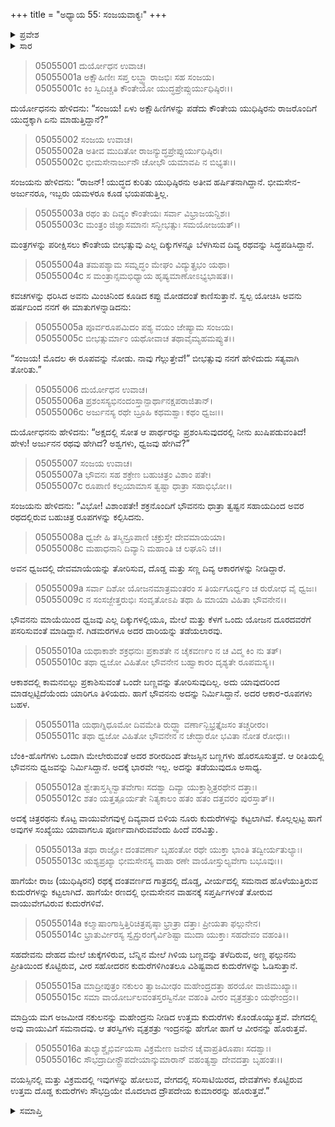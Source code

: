 +++
title = "ಅಧ್ಯಾಯ 55: ಸಂಜಯವಾಕ್ಯಃ"
+++

<details><summary>ಪ್ರವೇಶ</summary>


।।   ಓಂ ಓಂ ನಮೋ ನಾರಾಯಣಾಯ।।   ಶ್ರೀ ವೇದವ್ಯಾಸಾಯ ನಮಃ ।।

ಶ್ರೀ ಕೃಷ್ಣದ್ವೈಪಾಯನ ವೇದವ್ಯಾಸ ವಿರಚಿತ  

**ಶ್ರೀ ಮಹಾಭಾರತ**

**ಉದ್ಯೋಗ ಪರ್ವ**

**ಯಾನಸಂಧಿ ಪರ್ವ**

**ಅಧ್ಯಾಯ 55**

</details>


<details><summary>ಸಾರ</summary>

“ಏಳು ಅಕ್ಷೌಹಿಣಿಗಳನ್ನು ಪಡೆದು ಕೌಂತೇಯ ಯುಧಿಷ್ಠಿರನು ರಾಜರೊಂದಿಗೆ ಯುದ್ಧಕ್ಕಾಗಿ ಏನು ಮಾಡುತ್ತಿದ್ದಾನೆ?” ಎಂದು ದುರ್ಯೋಧನನು ಕೇಳಲು ಸಂಜಯನು ಪಾಂಡವರ ರಥಗಳನ್ನು ವರ್ಣಿಸಿದುದು (1-16).

</details>


> 05055001 ದುರ್ಯೋಧನ ಉವಾಚ।  
05055001a ಅಕ್ಷೌಹಿಣೀಃ ಸಪ್ತ ಲಬ್ಧ್ವಾ ರಾಜಭಿಃ ಸಹ ಸಂಜಯ।   
05055001c ಕಿಂ ಸ್ವಿದಿಚ್ಚತಿ ಕೌಂತೇಯೋ ಯುದ್ಧಪ್ರೇಪ್ಸುರ್ಯುಧಿಷ್ಠಿರಃ।।

ದುರ್ಯೋಧನನು ಹೇಳಿದನು: “ಸಂಜಯ! ಏಳು ಅಕ್ಷೌಹಿಣಿಗಳನ್ನು ಪಡೆದು ಕೌಂತೇಯ ಯುಧಿಷ್ಠಿರನು ರಾಜರೊಂದಿಗೆ ಯುದ್ಧಕ್ಕಾಗಿ ಏನು ಮಾಡುತ್ತಿದ್ದಾನೆ?”

> 05055002 ಸಂಜಯ ಉವಾಚ।   
05055002a ಅತೀವ ಮುದಿತೋ ರಾಜನ್ಯುದ್ಧಪ್ರೇಪ್ಸುರ್ಯುಧಿಷ್ಠಿರಃ।  
05055002c ಭೀಮಸೇನಾರ್ಜುನೌ ಚೋಭೌ ಯಮಾವಪಿ ನ ಬಿಭ್ಯತಃ।।

ಸಂಜಯನು ಹೇಳಿದನು: “ರಾಜನ್! ಯುದ್ಧದ ಕುರಿತು ಯುಧಿಷ್ಠಿರನು ಅತೀವ ಹರ್ಷಿತನಾಗಿದ್ದಾನೆ. ಭೀಮಸೇನ-ಅರ್ಜುನರೂ, ಇಬ್ಬರು ಯಮಳರೂ ಕೂಡ ಭಯಪಡುತ್ತಿಲ್ಲ.

> 05055003a ರಥಂ ತು ದಿವ್ಯಂ ಕೌಂತೇಯಃ ಸರ್ವಾ ವಿಭ್ರಾಜಯನ್ದಿಶಃ।  
05055003c ಮಂತ್ರಂ ಜಿಜ್ಞಾಸಮಾನಃ ಸನ್ಭೀಭತ್ಸುಃ ಸಮಯೋಜಯತ್।।

ಮಂತ್ರಗಳನ್ನು ಪರೀಕ್ಷಿಸಲು ಕೌಂತೇಯ ಬೀಭತ್ಸುವು ಎಲ್ಲ ದಿಕ್ಕುಗಳನ್ನೂ ಬೆಳಗಿಸುವ ದಿವ್ಯ ರಥವನ್ನು ಸಿದ್ಧಪಡಿಸಿದ್ದಾನೆ.

> 05055004a ತಮಪಶ್ಯಾಮ ಸಮ್ನದ್ಧಂ ಮೇಘಂ ವಿದ್ಯುತ್ಪ್ರಭಂ ಯಥಾ।  
05055004c ಸ ಮಂತ್ರಾನ್ಸಮಭಿಧ್ಯಾಯ ಹೃಷ್ಯಮಾಣೋಽಭ್ಯಭಾಷತ।।

ಕವಚಗಳನ್ನು ಧರಿಸಿದ ಅವನು ಮಿಂಚಿನಿಂದ ಕೂಡಿದ ಕಪ್ಪು ಮೋಡದಂತೆ ಕಾಣಿಸುತ್ತಾನೆ. ಸ್ವಲ್ಪ ಯೋಚಿಸಿ ಅವನು ಹರ್ಷದಿಂದ ನನಗೆ ಈ ಮಾತುಗಳನ್ನಾಡಿದನು:

> 05055005a ಪೂರ್ವರೂಪಮಿದಂ ಪಶ್ಯ ವಯಂ ಜೇಷ್ಯಾಮ ಸಂಜಯ।   
05055005c ಬೀಭತ್ಸುರ್ಮಾಂ ಯಥೋವಾಚ ತಥಾವೈಮ್ಯಹಮಪ್ಯುತ।।

“ಸಂಜಯ! ಮೊದಲ ಈ ರೂಪವನ್ನು ನೋಡು. ನಾವು ಗೆಲ್ಲುತ್ತೇವೆ!” ಬೀಭತ್ಸುವು ನನಗೆ ಹೇಳಿದುದು ಸತ್ಯವಾಗಿ ತೋರಿತು.”

> 05055006 ದುರ್ಯೋಧನ ಉವಾಚ।  
05055006a ಪ್ರಶಂಸಸ್ಯಭಿನಂದಂಸ್ತಾನ್ಪಾರ್ಥಾನಕ್ಷಪರಾಜಿತಾನ್।  
05055006c ಅರ್ಜುನಸ್ಯ ರಥೇ ಬ್ರೂಹಿ ಕಥಮಶ್ವಾಃ ಕಥಂ ಧ್ವಜಃ।।

ದುರ್ಯೋಧನನು ಹೇಳಿದನು: “ಅಕ್ಷದಲ್ಲಿ ಸೋತ ಆ ಪಾರ್ಥರನ್ನು ಪ್ರಶಂಸಿಸುವುದರಲ್ಲಿ ನೀನು ಖುಷಿಪಡುವಂತಿದೆ! ಹೇಳು! ಅರ್ಜುನನ ರಥವು ಹೇಗಿದೆ? ಅಶ್ವಗಳು, ಧ್ವಜವು ಹೇಗಿವೆ?”

> 05055007 ಸಂಜಯ ಉವಾಚ।  
05055007a ಭೌವನಃ ಸಹ ಶಕ್ರೇಣ ಬಹುಚಿತ್ರಂ ವಿಶಾಂ ಪತೇ।  
05055007c ರೂಪಾಣಿ ಕಲ್ಪಯಾಮಾಸ ತ್ವಷ್ಟಾ ಧಾತ್ರಾ ಸಹಾಭಿಭೋ।।

ಸಂಜಯನು ಹೇಳಿದನು: “ವಿಭೋ! ವಿಶಾಂಪತೇ! ಶಕ್ರನೊಂದಿಗೆ ಭೌವನನು ಧಾತ್ರಾ ತ್ವಷ್ಟನ ಸಹಾಯದಿಂದ ಅವರ ರಥದಲ್ಲಿರುವ ಬಹುಚಿತ್ರ ರೂಪಗಳನ್ನು ಕಲ್ಪಿಸಿದನು.

> 05055008a ಧ್ವಜೇ ಹಿ ತಸ್ಮಿನ್ರೂಪಾಣಿ ಚಕ್ರುಸ್ತೇ ದೇವಮಾಯಯಾ।  
05055008c ಮಹಾಧನಾನಿ ದಿವ್ಯಾನಿ ಮಹಾಂತಿ ಚ ಲಘೂನಿ ಚ।।

ಅವನ ಧ್ವಜದಲ್ಲಿ ದೇವಮಾಯೆಯನ್ನು ತೋರಿಸುವ, ದೊಡ್ಡ ಮತ್ತು ಸಣ್ಣ ದಿವ್ಯ ಆಕಾರಗಳನ್ನು ನೀಡಿದ್ದಾರೆ.

> 05055009a ಸರ್ವಾ ದಿಶೋ ಯೋಜನಮಾತ್ರಮಂತರಂ
	ಸ ತಿರ್ಯಗೂರ್ಧ್ವಂ ಚ ರುರೋಧ ವೈ ಧ್ವಜಃ।  
> 05055009c ನ ಸಂಸಜ್ಜೇತ್ತರುಭಿಃ ಸಂವೃತೋಽಪಿ
	ತಥಾ ಹಿ ಮಾಯಾ ವಿಹಿತಾ ಭೌವನೇನ।।  

ಭೌವನನು ಮಾಯೆಯಿಂದ ಧ್ವಜವು ಎಲ್ಲ ದಿಕ್ಕುಗಳಲ್ಲಿಯೂ, ಮೇಲೆ ಮತ್ತು ಕೆಳಗೆ ಒಂದು ಯೋಜನ ದೂರದವರೆಗೆ ಪಸರಿಸುವಂತೆ ಮಾಡಿದ್ದಾನೆ. ಗಿಡಮರಗಳೂ ಅದರ ದಾರಿಯನ್ನು ತಡೆಯಲಾರವು.

> 05055010a ಯಥಾಕಾಶೇ ಶಕ್ರಧನುಃ ಪ್ರಕಾಶತೇ
	ನ ಚೈಕವರ್ಣಂ ನ ಚ ವಿದ್ಮ ಕಿಂ ನು ತತ್।  
> 05055010c ತಥಾ ಧ್ವಜೋ ವಿಹಿತೋ ಭೌವನೇನ
	ಬಹ್ವಾಕಾರಂ ದೃಶ್ಯತೇ ರೂಪಮಸ್ಯ।।   

ಆಕಾಶದಲ್ಲಿ ಕಾಮನಬಿಲ್ಲು ಪ್ರಕಾಶಿಸುವಂತೆ ಒಂದೇ ಬಣ್ಣವನ್ನು ತೋರಿಸುವುದಿಲ್ಲ. ಅದು ಯಾವುದರಿಂದ ಮಾಡಲ್ಪಟ್ಟಿದೆಯೆಂದು ಯಾರಿಗೂ ತಿಳಿಯದು. ಹಾಗೆ ಭೌವನನು ಅದನ್ನು ನಿರ್ಮಿಸಿದ್ದಾನೆ. ಅದರ ಆಕಾರ-ರೂಪಗಳು ಬಹಳ.

> 05055011a ಯಥಾಗ್ನಿಧೂಮೋ ದಿವಮೇತಿ ರುದ್ಧ್ವಾ
	ವರ್ಣಾನ್ಬಿಭ್ರತ್ತೈಜಸಂ ತಚ್ಚರೀರಂ।  
> 05055011c ತಥಾ ಧ್ವಜೋ ವಿಹಿತೋ ಭೌವನೇನ
	ನ ಚೇದ್ಭಾರೋ ಭವಿತಾ ನೋತ ರೋಧಃ।।  

ಬೆಂಕಿ-ಹೊಗೆಗಳು ಒಂದಾಗಿ ಮೇಲೇರುವಂತೆ ಅದರ ಶರೀರದಿಂದ ತೇಜಸ್ಸಿನ ಬಣ್ಣಗಳು ಹೊರಸೂಸುತ್ತವೆ. ಆ ರೀತಿಯಲ್ಲಿ ಭೌವನನು ಧ್ವಜವನ್ನು ನಿರ್ಮಿಸಿದ್ದಾನೆ. ಅದಕ್ಕೆ ಭಾರವೇ ಇಲ್ಲ. ಅದನ್ನು ತಡೆಯುವುದೂ ಅಸಾಧ್ಯ.

> 05055012a ಶ್ವೇತಾಸ್ತಸ್ಮಿನ್ವಾತವೇಗಾಃ ಸದಶ್ವಾ
	ದಿವ್ಯಾ ಯುಕ್ತಾಶ್ಚಿತ್ರರಥೇನ ದತ್ತಾಃ।  
> 05055012c ಶತಂ ಯತ್ತತ್ಪೂರ್ಯತೇ ನಿತ್ಯಕಾಲಂ
	ಹತಂ ಹತಂ ದತ್ತವರಂ ಪುರಸ್ತಾತ್।।  

ಅದಕ್ಕೆ ಚಿತ್ರರಥನು ಕೊಟ್ಟ ವಾಯುವೇಗವುಳ್ಳ ದಿವ್ಯವಾದ ಬಿಳಿಯ ನೂರು ಕುದುರೆಗಳನ್ನು ಕಟ್ಟಲಾಗಿವೆ. ಕೊಲ್ಲಲ್ಪಟ್ಟ ಹಾಗೆ ಅವುಗಳ ಸಂಖ್ಯೆಯು ಯಾವಾಗಲೂ ಪೂರ್ಣವಾಗಿರುವವೆಂದು ಹಿಂದೆ ವರವಿತ್ತು.

> 05055013a ತಥಾ ರಾಜ್ಞೋ ದಂತವರ್ಣಾ ಬೃಹಂತೋ
	ರಥೇ ಯುಕ್ತಾ ಭಾಂತಿ ತದ್ವೀರ್ಯತುಲ್ಯಾಃ।  
> 05055013c ಋಶ್ಯಪ್ರಖ್ಯಾ ಭೀಮಸೇನಸ್ಯ ವಾಹಾ
	ರಣೇ ವಾಯೋಸ್ತುಲ್ಯವೇಗಾ ಬಭೂವುಃ।।  

ಹಾಗೆಯೇ ರಾಜ (ಯುಧಿಷ್ಠಿರನ) ರಥಕ್ಕೆ ದಂತವರ್ಣದ ಗಾತ್ರದಲ್ಲಿ ದೊಡ್ಡ, ವೀರ್ಯದಲ್ಲಿ ಸಮನಾದ ಹೊಳೆಯುತ್ತಿರುವ ಕುದುರೆಗಳನ್ನು ಕಟ್ಟಲಾಗಿದೆ. ಹಾಗೆಯೇ ರಣದಲ್ಲಿ ಭೀಮಸೇನನ ವಾಹನಕ್ಕೆ ಸಪ್ತರ್ಷಿಗಳಂತೆ ತೋರುವ ವಾಯುವೇಗವಿರುವ ಕುದುರೆಗಳಿವೆ.

> 05055014a ಕಲ್ಮಾಷಾಂಗಾಸ್ತಿತ್ತಿರಿಚಿತ್ರಪೃಷ್ಠಾ
	ಭ್ರಾತ್ರಾ ದತ್ತಾಃ ಪ್ರೀಯತಾ ಫಲ್ಗುನೇನ।  
> 05055014c ಭ್ರಾತುರ್ವೀರಸ್ಯ ಸ್ವೈಸ್ತುರಂಗೈರ್ವಿಶಿಷ್ಟಾ
	ಮುದಾ ಯುಕ್ತಾಃ ಸಹದೇವಂ ವಹಂತಿ।।  

ಸಹದೇವನು ದೇಹದ ಮೇಲೆ ಚುಕ್ಕೆಗಳಿರುವ, ಬೆನ್ನಿನ ಮೇಲೆ ಗಿಳಿಯ ಬಣ್ಣವನ್ನು ತಳೆದಿರುವ, ಅಣ್ಣ ಫಲ್ಗುನನು ಪ್ರೀತಿಯಿಂದ ಕೊಟ್ಟಿರುವ, ವೀರ ಸಹೋದರನ ಕುದುರೆಗಳಿಗಿಂತಲೂ ವಿಶಿಷ್ಟವಾದ ಕುದುರೆಗಳನ್ನು ಓಡಿಸುತ್ತಾನೆ.

> 05055015a ಮಾದ್ರೀಪುತ್ರಂ ನಕುಲಂ ತ್ವಾಜಮೀಢಂ
	ಮಹೇಂದ್ರದತ್ತಾ ಹರಯೋ ವಾಜಿಮುಖ್ಯಾಃ।  
> 05055015c ಸಮಾ ವಾಯೋರ್ಬಲವಂತಸ್ತರಸ್ವಿನೋ
	ವಹಂತಿ ವೀರಂ ವೃತ್ರಶತ್ರುಂ ಯಥೇಂದ್ರಂ।।  

ಮಾದ್ರಿಯ ಮಗ ಅಜಮೀಡ ನಕುಲನನ್ನು ಮಹೇಂದ್ರನು ನೀಡಿದ ಉತ್ತಮ ಕುದುರೆಗಳು ಕೊಂಡೊಯ್ಯುತ್ತವೆ. ವೇಗದಲ್ಲಿ ಅವು ವಾಯುವಿಗೆ ಸಮನಾದವು. ಆ ತರಸ್ವಿಗಳು ವೃತ್ರಶತ್ರು ಇಂದ್ರನನ್ನು ಹೇಗೋ ಹಾಗೆ ಆ ವೀರನನ್ನು ಹೊರುತ್ತವೆ.

> 05055016a ತುಲ್ಯಾಶ್ಚೈಭಿರ್ವಯಸಾ ವಿಕ್ರಮೇಣ
	ಜವೇನ ಚೈವಾಪ್ರತಿರೂಪಾಃ ಸದಶ್ವಾಃ।  
> 05055016c ಸೌಭದ್ರಾದೀನ್ದ್ರೌಪದೇಯಾನ್ಕುಮಾರಾನ್
	ವಹಂತ್ಯಶ್ವಾ ದೇವದತ್ತಾ ಬೃಹಂತಃ।।  

ವಯಸ್ಸಿನಲ್ಲಿ ಮತ್ತು ವಿಕ್ರಮದಲ್ಲಿ ಇವುಗಳನ್ನು ಹೋಲುವ, ವೇಗದಲ್ಲಿ ಸರಿಸಾಟಿಯಿರದ, ದೇವತೆಗಳು ಕೊಟ್ಟಿರುವ ಉತ್ತಮ ದೊಡ್ಡ ಕುದುರೆಗಳು ಸೌಭದ್ರಿಯೇ ಮೊದಲಾದ ದ್ರೌಪದೇಯ ಕುಮಾರರನ್ನು ಹೊರುತ್ತವೆ.”


<details><summary>ಸಮಾಪ್ತಿ</summary>


ಇತಿ ಶ್ರೀ ಮಹಾಭಾರತೇ ಉದ್ಯೋಗ ಪರ್ವಣಿ ಯಾನಸಂಧಿ ಪರ್ವಣಿ ಸಂಜಯವಾಕ್ಯೇ ಪಂಚಪಂಚಾಶತ್ತಮೋಽಧ್ಯಾಯಃ।  
ಇದು ಶ್ರೀ ಮಹಾಭಾರತದಲ್ಲಿ ಉದ್ಯೋಗ ಪರ್ವದಲ್ಲಿ ಯಾನಸಂಧಿ ಪರ್ವದಲ್ಲಿ ಸಂಜಯವಾಕ್ಯದಲ್ಲಿ ಐವತ್ತೈದನೆಯ ಅಧ್ಯಾಯವು.


</details>
